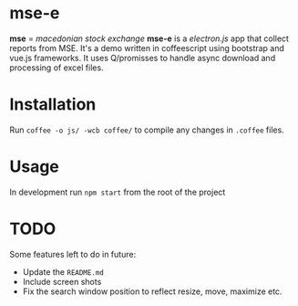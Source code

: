 # mse-e

**mse** = _macedonian stock exchange_
**mse-e** is a _electron.js_ app that collect reports from MSE.  It's a demo written in coffeescript using bootstrap and vue.js frameworks.
It uses Q/promisses to handle async download and processing of excel files.

# Installation

Run `coffee -o js/ -wcb coffee/` to compile any changes in `.coffee` files.


# Usage

In development run `npm start` from the root of the project

# TODO

Some features left to do in future:
* Update the `README.md`
* Include screen shots
* Fix the search window position to reflect resize, move, maximize etc.
